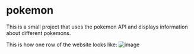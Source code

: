 # pokemon
This is a small project that uses the pokemon API and displays information about different pokemons.


This is how one row of the website looks like:
![image](https://user-images.githubusercontent.com/46466064/118021464-3dfdb400-b329-11eb-812c-cd6fecbaddd7.png)


